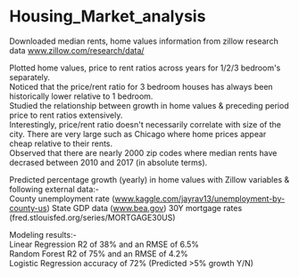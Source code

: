 # Housing_Market_analysis
Downloaded median rents, home values information from zillow research data www.zillow.com/research/data/

Plotted home values, price to rent ratios across years for 1/2/3 bedroom's separately.\
Noticed that the price/rent ratio for 3 bedroom houses has always been historically lower relative to 1 bedroom.\
Studied the relationship between growth in home values & preceding period price to rent ratios extensively.\
Interestingly, price/rent ratio doesn't necessarily correlate with size of the city. There are very large such as Chicago where home prices appear cheap relative to their rents.\
Observed that there are nearly 2000 zip codes where median rents have decrased between 2010 and 2017 (in absolute terms).

Predicted percentage growth (yearly) in home values with Zillow variables & following external data:-\
County unemployment rate (www.kaggle.com/jayrav13/unemployment-by-county-us)
State GDP data (www.bea.gov)
30Y mortgage rates (fred.stlouisfed.org/series/MORTGAGE30US)

Modeling results:-\
Linear Regression R2 of 38% and an RMSE of 6.5%\
Random Forest R2 of 75% and an RMSE of 4.2%\
Logistic Regression accuracy of 72% (Predicted >5% growth Y/N)
